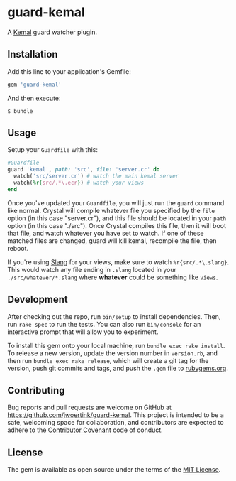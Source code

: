 # guard-kemal

A [Kemal](http://kemalcr.com/) guard watcher plugin. 

## Installation

Add this line to your application's Gemfile:

```ruby
gem 'guard-kemal'
```

And then execute:

    $ bundle


## Usage

Setup your `Guardfile` with this:

```ruby
#Guardfile
guard 'kemal', path: 'src', file: 'server.cr' do
  watch('src/server.cr') # watch the main kemal server
  watch(%r{src/.*\.ecr}) # watch your views
end
```

Once you've updated your `Guardfile`, you will just run the `guard` command like normal. Crystal will compile whatever file you specified by the `file` option (in this case "server.cr"), and this file should be located in your `path` option (in this case "./src"). Once Crystal compiles this file, then it will boot that file, and watch whatever you have set to watch. If one of these matched files are changed, guard will kill kemal, recompile the file, then reboot.

If you're using [Slang](https://github.com/jeromegn/slang) for your views, make sure to watch `%r{src/.*\.slang}`. This would watch any file ending in `.slang` located in your `./src/whatever/*.slang` where **whatever** could be something like `views`.

## Development

After checking out the repo, run `bin/setup` to install dependencies. Then, run `rake spec` to run the tests. You can also run `bin/console` for an interactive prompt that will allow you to experiment.

To install this gem onto your local machine, run `bundle exec rake install`. To release a new version, update the version number in `version.rb`, and then run `bundle exec rake release`, which will create a git tag for the version, push git commits and tags, and push the `.gem` file to [rubygems.org](https://rubygems.org).

## Contributing

Bug reports and pull requests are welcome on GitHub at https://github.com/jwoertink/guard-kemal. This project is intended to be a safe, welcoming space for collaboration, and contributors are expected to adhere to the [Contributor Covenant](http://contributor-covenant.org) code of conduct.


## License

The gem is available as open source under the terms of the [MIT License](http://opensource.org/licenses/MIT).


